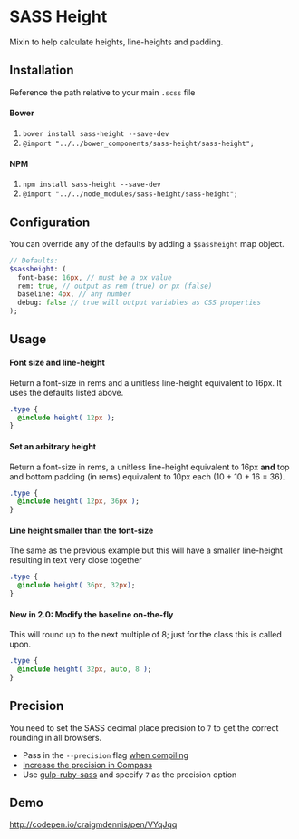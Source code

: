 # SASS Height
Mixin to help calculate heights, line-heights and padding.

## Installation
Reference the path relative to your main `.scss` file

#### Bower
1. `bower install sass-height --save-dev`
2. `@import "../../bower_components/sass-height/sass-height";`

#### NPM
1. `npm install sass-height --save-dev`
2. `@import "../../node_modules/sass-height/sass-height";`

## Configuration
You can override any of the defaults by adding a `$sassheight` map object.

```sass
// Defaults:
$sassheight: (
  font-base: 16px, // must be a px value
  rem: true, // output as rem (true) or px (false)
  baseline: 4px, // any number
  debug: false // true will output variables as CSS properties
);
```

## Usage

#### Font size and line-height
Return a font-size in rems and a unitless line-height equivalent to 16px. It uses the defaults listed above.

```sass
.type {
  @include height( 12px );
}
```

#### Set an arbitrary height
Return a font-size in rems, a unitless line-height equivalent to 16px **and** top and bottom padding (in rems) equivalent to 10px each (10 + 10 + 16 = 36).

```sass
.type {
  @include height( 12px, 36px );
}
```

#### Line height smaller than the font-size
The same as the previous example but this will have a smaller line-height resulting in text very close together

```sass
.type {
  @include height( 36px, 32px);
}
```

#### New in 2.0: Modify the baseline on-the-fly
This will round up to the next multiple of 8; just for the class this is called upon.

```sass
.type {
  @include height( 32px, auto, 8 );
}
```

## Precision
You need to set the SASS decimal place precision to `7` to get the correct rounding in all browsers.

- Pass in the `--precision` flag [when compiling](http://sass-lang.com/documentation/file.SASS_CHANGELOG.html#318)
- [Increase the precision in Compass](http://stackoverflow.com/questions/7672473/sass-and-rounding-down-numbers-can-this-be-configured)
- Use [gulp-ruby-sass](https://github.com/sindresorhus/gulp-ruby-sass#precision) and specify `7` as the precision option

## Demo
http://codepen.io/craigmdennis/pen/VYqJqq
